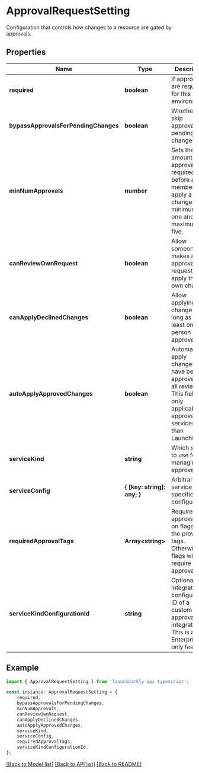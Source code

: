 # ApprovalRequestSetting

Configuration that controls how changes to a resource are gated by approvals.

## Properties

Name | Type | Description | Notes
------------ | ------------- | ------------- | -------------
**required** | **boolean** | If approvals are required for this environment | [default to undefined]
**bypassApprovalsForPendingChanges** | **boolean** | Whether to skip approvals for pending changes | [default to undefined]
**minNumApprovals** | **number** | Sets the amount of approvals required before a member can apply a change. The minimum is one and the maximum is five.  | [default to undefined]
**canReviewOwnRequest** | **boolean** | Allow someone who makes an approval request to apply their own change | [default to undefined]
**canApplyDeclinedChanges** | **boolean** | Allow applying the change as long as at least one person has approved | [default to undefined]
**autoApplyApprovedChanges** | **boolean** | Automatically apply changes that have been approved by all reviewers. This field is only applicable for approval services other than LaunchDarkly.  | [optional] [default to undefined]
**serviceKind** | **string** | Which service to use for managing approvals | [default to undefined]
**serviceConfig** | **{ [key: string]: any; }** | Arbitrary service-specific configuration | [default to undefined]
**requiredApprovalTags** | **Array&lt;string&gt;** | Require approval only on flags with the provided tags. Otherwise all flags will require approval.  | [default to undefined]
**serviceKindConfigurationId** | **string** | Optional integration configuration ID of a custom approval integration. This is an Enterprise-only feature.  | [optional] [default to undefined]

## Example

```typescript
import { ApprovalRequestSetting } from 'launchdarkly-api-typescript';

const instance: ApprovalRequestSetting = {
    required,
    bypassApprovalsForPendingChanges,
    minNumApprovals,
    canReviewOwnRequest,
    canApplyDeclinedChanges,
    autoApplyApprovedChanges,
    serviceKind,
    serviceConfig,
    requiredApprovalTags,
    serviceKindConfigurationId,
};
```

[[Back to Model list]](../README.md#documentation-for-models) [[Back to API list]](../README.md#documentation-for-api-endpoints) [[Back to README]](../README.md)
